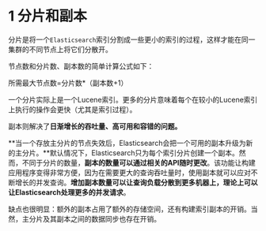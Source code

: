 # 1 分片和副本

分片是将一个`Elasticsearch`索引分割成一些更小的索引的过程，这样才能在同一集群的不同节点上将它们分散开。

节点数和分片数、副本数的简单计算公式如下：

所需最大节点数=分片数*（副本数+1）

一个分片实际上是一个Lucene索引。更多的分片意味着每个在较小的Lucene索引上执行的操作会更快（尤其是索引过程）。

副本则解决了**日渐增长的吞吐量、高可用和容错的问题。**

**当一个存放主分片的节点失效后，Elasticsearch会把一个可用的副本升级为新的主分片。**默认情况下，Elasticsearch只为每个索引分片创建一个副本。然而，不同于分片的数量，**副本的数量可以通过相关的API随时更改**。该功能让构建应用程序变得非常方便，因为在需要更大的查询吞吐量时，使用副本就可以应对不断增长的并发查询。**增加副本数量可以让查询负载分散到更多机器上，理论上可以让Elasticsearch处理更多的并发请求**。

缺点也很明显：额外的副本占用了额外的存储空间，还有构建索引副本的开销。当然，主分片及其副本之间的数据同步也存在开销。